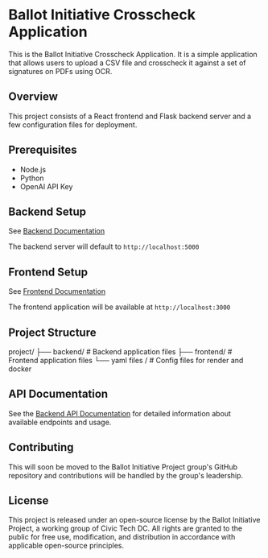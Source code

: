 # Ballot Initiative Crosscheck Application

This is the Ballot Initiative Crosscheck Application. It is a simple application that allows users to upload a CSV file and crosscheck it against a set of signatures on PDFs using OCR.

## Overview

This project consists of a React frontend and Flask backend server and a few configuration files for deployment.

## Prerequisites

- Node.js
- Python
- OpenAI API Key

## Backend Setup

See [Backend Documentation](./backend/README.md)

The backend server will default to `http://localhost:5000`

## Frontend Setup

See [Frontend Documentation](./bi-frontend/README.md)

The frontend application will be available at `http://localhost:3000`

## Project Structure
project/
├── backend/ # Backend application files
├── frontend/ # Frontend application files
└── yaml files / # Config files for render and docker

## API Documentation

See the [Backend API Documentation](./backend/README.md) for detailed information about available endpoints and usage.

## Contributing

This will soon be moved to the Ballot Initiative Project group's GitHub repository and contributions will be handled by the group's leadership.

## License

This project is released under an open-source license by the Ballot Initiative Project, a working group of Civic Tech DC. All rights are granted to the public for free use, modification, and distribution in accordance with applicable open-source principles.
